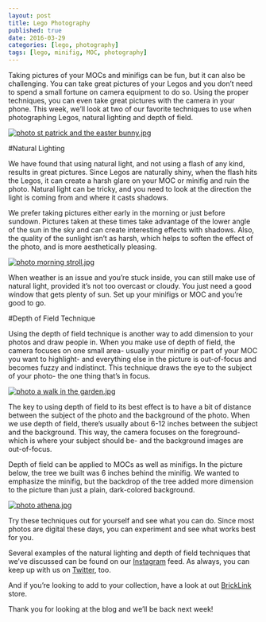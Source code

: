 ```yaml
---
layout: post
title: Lego Photography
published: true
date: 2016-03-29
categories: [lego, photography]
tags: [lego, minifig, MOC, photography]
---
```


Taking pictures of your MOCs and minifigs can be fun, but it can also be challenging.  You can take great pictures of your Legos and you don’t need to spend a small fortune on camera equipment to do so.  Using the proper techniques, you can even take great pictures with the camera in your phone.  This week, we’ll look at two of our favorite techniques to use when photographing Legos, natural lighting and depth of field.

<a href="http://s63.photobucket.com/user/anellas/media/st%20patrick%20and%20the%20easter%20bunny.jpg.html" target="_blank"><img src="http://i63.photobucket.com/albums/h144/anellas/st%20patrick%20and%20the%20easter%20bunny.jpg" border="0" alt=" photo st patrick and the easter bunny.jpg"/></a>

#Natural Lighting

We have found that using natural light, and not using a flash of any kind, results in great pictures.  Since Legos are naturally shiny, when the flash hits the Legos, it can create a harsh glare on your MOC or minifig and ruin the photo.  Natural light can be tricky, and you need to look at the direction the light is coming from and where it casts shadows.  

We prefer taking pictures either early in the morning or just before sundown.  Pictures taken at these times take advantage of the lower angle of the sun in the sky and can create interesting effects with shadows.  Also, the quality of the sunlight isn’t as harsh, which helps to soften the effect of the photo, and is more aesthetically pleasing.

<a href="http://s63.photobucket.com/user/anellas/media/morning%20stroll.jpg.html" target="_blank"><img src="http://i63.photobucket.com/albums/h144/anellas/morning%20stroll.jpg" border="0" alt=" photo morning stroll.jpg"/></a>

When weather is an issue and you’re stuck inside, you can still make use of natural light, provided it’s not too overcast or cloudy.  You just need a good window that gets plenty of sun.  Set up your minifigs or MOC and you’re good to go.

#Depth of Field Technique

Using the depth of field technique is another way to add dimension to your photos and draw people in.  When you make use of depth of field, the camera focuses on one small area- usually your minifig or part of your MOC you want to highlight- and everything else in the picture is out-of-focus and becomes fuzzy and indistinct.  This technique draws the eye to the subject of your photo- the one thing that’s in focus.  

<a href="http://s63.photobucket.com/user/anellas/media/a%20walk%20in%20the%20garden.jpg.html" target="_blank"><img src="http://i63.photobucket.com/albums/h144/anellas/a%20walk%20in%20the%20garden.jpg" border="0" alt=" photo a walk in the garden.jpg"/></a>

The key to using depth of field to its best effect is to have a bit of distance between the subject of the photo and the background of the photo.  When we use depth of field, there’s usually about 6-12 inches between the subject and the background.  This way, the camera focuses on the foreground- which is where your subject should be- and the background images are out-of-focus.

Depth of field can be applied to MOCs as well as minifigs.  In the picture below, the tree we built was 6 inches behind the minifig.  We wanted to emphasize the minifig, but the backdrop of the tree added more dimension to the picture than just a plain, dark-colored background.

<a href="http://s63.photobucket.com/user/anellas/media/athena.jpg.html" target="_blank"><img src="http://i63.photobucket.com/albums/h144/anellas/athena.jpg" border="0" alt=" photo athena.jpg"/></a>

Try these techniques out for yourself and see what you can do.  Since most photos are digital these days, you can experiment and see what works best for you.  

Several examples of the natural lighting and depth of field techniques that we’ve discussed can be found on our [Instagram]( https://www.instagram.com/adobe_brick/) feed.  As always, you can keep up with us on [Twitter]( https://twitter.com/AdobeBrick ), too.

And if you’re looking to add to your collection, have a look at out [BrickLink]( http://www.bricklink.com/store.asp?p=AdobeBrick) store.

Thank you for looking at the blog and we’ll be back next week!
